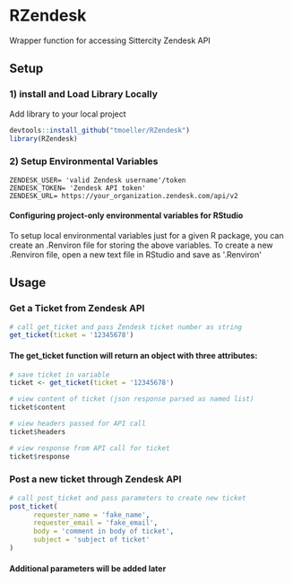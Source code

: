 # RZendesk
Wrapper function for accessing Sittercity Zendesk API

## Setup

### 1) install and Load Library Locally
Add library to your local project
```R
devtools::install_github("tmoeller/RZendesk")
library(RZendesk)
```

### 2) Setup Environmental Variables
```
ZENDESK_USER= 'valid Zendesk username'/token
ZENDESK_TOKEN= 'Zendesk API token'
ZENDESK_URL= https://your_organization.zendesk.com/api/v2

```

#### Configuring project-only environmental variables for RStudio
To setup local environmental variables just for a given R package, you can create an .Renviron file for storing the above variables. To create a new .Renviron file, open a new text file in RStudio and save as '.Renviron'


## Usage

### Get a Ticket from Zendesk API
```R
# call get_ticket and pass Zendesk ticket number as string
get_ticket(ticket = '12345678')
```

#### The get_ticket function will return an object with three attributes:
```R
# save ticket in variable
ticket <- get_ticket(ticket = '12345678')

# view content of ticket (json response parsed as named list)
ticket$content

# view headers passed for API call
ticket$headers

# view response from API call for ticket
ticket$response
```


### Post a new ticket through Zendesk API
```R
# call post_ticket and pass parameters to create new ticket
post_ticket(
      requester_name = 'fake_name',
      requester_email = 'fake_email',
      body = 'comment in body of ticket',
      subject = 'subject of ticket'
)
```
#### Additional parameters will be added later
